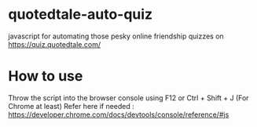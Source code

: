 # quotedtale-auto-quiz
javascript for automating those pesky online friendship quizzes on https://quiz.quotedtale.com/

# How to use
Throw the script into the browser console using F12 or Ctrl + Shift + J (For Chrome at least)
Refer here if needed : https://developer.chrome.com/docs/devtools/console/reference/#js
